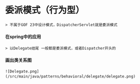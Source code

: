 # 委派模式（行为型）
    > 不属于GOF 23中设计模式，DispatcherServlet就是委派模式
    
#### 在spring中的应用
    > 以Delegate结尾 一般都是委派模式，或者Dispatcher开头的


#### 画出类关系图
    ![Delegate.png](/src/main/java/patterns/behavioral/delegate/delegate.png)

